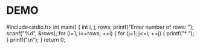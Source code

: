 # DEMO
#include<stdio.h>
int main() {
    int i, j, rows;
    printf("Enter number of rows: ");
    scanf("%d", &rows);
    for (i=1; i<=rows; ++i) {
        for (j=1; j<=i; ++j)
        { printf("* "); }
        printf("\n");
    }
    return 0;
